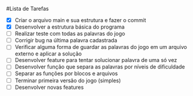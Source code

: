 #Lista de Tarefas

- [x] Criar o arquivo main e sua estrutura e fazer o commit
- [x] Desenvolver a estrutura básica do programa
- [ ] Realizar teste com todas as palavras do jogo
- [ ] Corrigir bug na última palavra cadastrada
- [ ] Verificar alguma forma de guardar as palavras do jogo em um arquivo externo e aplicar a solução
- [ ] Desenvolver feature para tentar solucionar palavra de uma só vez
- [ ] Desenvolver função que separa as palavras por níveis de dificuldade
- [ ] Separar as funções por blocos e arquivos
- [ ] Terminar primeira versão do jogo (simples)
- [ ] Desenvolver novas features
